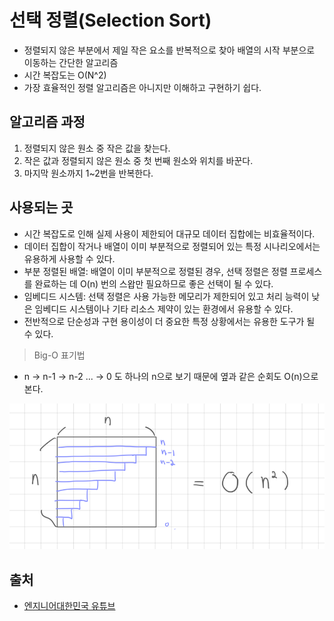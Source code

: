 # 선택 정렬(Selection Sort)

- 정렬되지 않은 부분에서 제일 작은 요소를 반복적으로 찾아 배열의 시작 부분으로 이동하는 간단한 알고리즘
- 시간 복잡도는 O(N^2)
- 가장 효율적인 정렬 알고리즘은 아니지만 이해하고 구현하기 쉽다.

## 알고리즘 과정
1. 정렬되지 않은 원소 중 작은 값을 찾는다.
2. 작은 값과 정렬되지 않은 원소 중 첫 번째 원소와 위치를 바꾼다.
3. 마지막 원소까지 1~2번을 반복한다.

## 사용되는 곳
- 시간 복잡도로 인해 실제 사용이 제한되어 대규모 데이터 집합에는 비효율적이다.
- 데이터 집합이 작거나 배열이 이미 부분적으로 정렬되어 있는 특정 시나리오에서는 유용하게 사용할 수 있다.
- 부분 정렬된 배열: 배열이 이미 부분적으로 정렬된 경우, 선택 정렬은 정렬 프로세스를 완료하는 데 O(n) 번의 스왑만 필요하므로 좋은 선택이 될 수 있다.
- 임베디드 시스템: 선택 정렬은 사용 가능한 메모리가 제한되어 있고 처리 능력이 낮은 임베디드 시스템이나 기타 리소스 제약이 있는 환경에서 유용할 수 있다.
- 전반적으로 단순성과 구현 용이성이 더 중요한 특정 상황에서는 유용한 도구가 될 수 있다.

> Big-O 표기법

- n -> n-1 -> n-2 ... -> 0 도 하나의 n으로 보기 때문에 옆과 같은 순회도 O(n)으로 본다.

![img.png](img.png)

## 출처
- [엔지니어대한민국 유튜브](https://www.youtube.com/watch?v=7BDzle2n47c)
